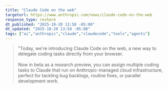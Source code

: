 ```yaml
---
title: "Claude Code on the web"
targeturl: https://www.anthropic.com/news/claude-code-on-the-web
response_type: reshare
dt_published: "2025-10-20 13:58 -05:00"
dt_updated: "2025-10-20 13:58 -05:00"
tags: ["ai","anthropic","claude","claudecode","tools","agents"]
---
```


> "Today, we're introducing Claude Code on the web, a new way to delegate coding tasks directly from your browser.  
> <br>
> Now in beta as a research preview, you can assign multiple coding tasks to Claude that run on Anthropic-managed cloud infrastructure, perfect for tackling bug backlogs, routine fixes, or parallel development work.
